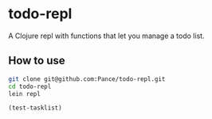 todo-repl
=========

A Clojure repl with functions that let you manage a todo list.

How to use
----------
```bash
git clone git@github.com:Pance/todo-repl.git
cd todo-repl
lein repl
```
```clojure
(test-tasklist)
```
